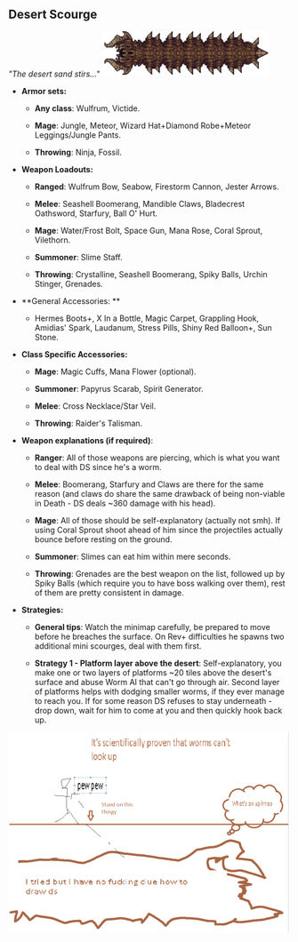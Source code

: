 ## Desert Scourge

*"The desert sand stirs..."*
![image alt text](/public/BMbpD6rCZ1qoniF20u7H2A_img_4.png)

* **Armor sets:**

    * **Any class**: Wulfrum, Victide.

    * **Mage**: Jungle, Meteor, Wizard Hat+Diamond Robe+Meteor Leggings/Jungle Pants.

    * **Throwing**: Ninja, Fossil.

* **Weapon Loadouts:**

    * **Ranged**: Wulfrum Bow, Seabow, Firestorm Cannon, Jester Arrows.

    * **Melee**: Seashell Boomerang, Mandible Claws, Bladecrest Oathsword, Starfury, Ball O' Hurt.

    * **Mage**: Water/Frost Bolt, Space Gun, Mana Rose, Coral Sprout, Vilethorn.

    * **Summoner**: Slime Staff.

    * **Throwing**: Crystalline, Seashell Boomerang, Spiky Balls, Urchin Stinger, Grenades.

* **General Accessories: **

    * Hermes Boots+, X In a Bottle, Magic Carpet, Grappling Hook, Amidias' Spark, Laudanum, Stress Pills, Shiny Red Balloon+, Sun Stone.

* **Class Specific Accessories:**

    * **Mage**: Magic Cuffs, Mana Flower (optional).

    * **Summoner**: Papyrus Scarab, Spirit Generator.

    * **Melee**: Cross Necklace/Star Veil.

    * **Throwing**: Raider's Talisman.

* **Weapon explanations (if required)**:

   * **Ranger**: All of those weapons are piercing, which is what you want to deal with DS since he's a worm.

   * **Melee**: Boomerang, Starfury and Claws are there for the same reason (and claws do share the same drawback of being non-viable in Death - DS deals ~360 damage with his head).

   * **Mage**: All of those should be self-explanatory (actually not smh).
If using Coral Sprout shoot ahead of him since the projectiles actually bounce before resting on the ground.

   * **Summoner**: Slimes can eat him within mere seconds.
    
   * **Throwing**: Grenades are the best weapon on the list, followed up by Spiky Balls (which require you to have boss walking over them), rest of them are pretty consistent in damage.

* **Strategies:**

   * **General tips**: Watch the minimap carefully, be prepared to move before he breaches the surface. On Rev+ difficulties he spawns two additional mini scourges, deal with them first. 

   * **Strategy 1 - Platform layer above the desert**: Self-explanatory, you make one or two layers of platforms ~20 tiles above the desert's surface and abuse Worm AI that can't go through air. Second layer of platforms helps with dodging smaller worms, if they ever manage to reach you. If for some reason DS refuses to stay underneath - drop down, wait for him to come at you and then quickly hook back up.

![image alt text](../public/BMbpD6rCZ1qoniF20u7H2A_img_5.png)

